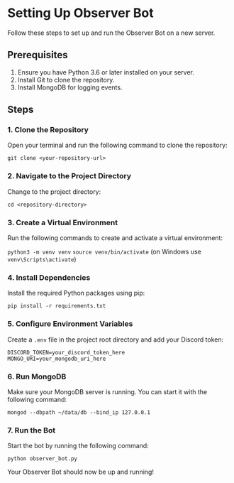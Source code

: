
# Setting Up Observer Bot

Follow these steps to set up and run the Observer Bot on a new server.

## Prerequisites

1. Ensure you have Python 3.6 or later installed on your server.
2. Install Git to clone the repository.
3. Install MongoDB for logging events.

## Steps

### 1. Clone the Repository

Open your terminal and run the following command to clone the repository:

`git clone <your-repository-url>`

### 2. Navigate to the Project Directory

Change to the project directory:

`cd <repository-directory>`

### 3. Create a Virtual Environment

Run the following commands to create and activate a virtual environment:

`python3 -m venv venv`
`source venv/bin/activate` (on Windows use `venv\Scripts\activate`)

### 4. Install Dependencies

Install the required Python packages using pip:

`pip install -r requirements.txt`

### 5. Configure Environment Variables

Create a `.env` file in the project root directory and add your Discord token:

```
DISCORD_TOKEN=your_discord_token_here
MONGO_URI=your_mongodb_uri_here
```

### 6. Run MongoDB

Make sure your MongoDB server is running. You can start it with the following command:

`mongod --dbpath ~/data/db --bind_ip 127.0.0.1`

### 7. Run the Bot

Start the bot by running the following command:

`python observer_bot.py`

Your Observer Bot should now be up and running!
